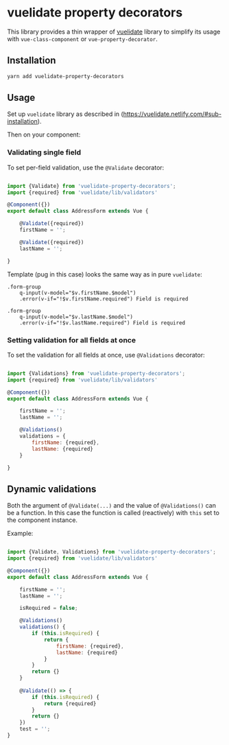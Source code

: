 # vuelidate property decorators

This library provides a thin wrapper of 
[vuelidate](https://vuelidate.netlify.com/) 
library to simplify its usage with `vue-class-component`
or `vue-property-decorator`.

## Installation

```bash
yarn add vuelidate-property-decorators
```

## Usage

Set up `vuelidate` library as described in (https://vuelidate.netlify.com/#sub-installation).

Then on your component:

### Validating single field

To set per-field validation, use the `@Validate` decorator:

```javascript

import {Validate} from 'vuelidate-property-decorators';
import {required} from 'vuelidate/lib/validators'

@Component({})
export default class AddressForm extends Vue {

    @Validate({required})
    firstName = '';

    @Validate({required})
    lastName = '';

}

```

Template (pug in this case) looks the same way as in pure `vuelidate`:

```pug
.form-group
    q-input(v-model="$v.firstName.$model")
    .error(v-if="!$v.firstName.required") Field is required

.form-group
    q-input(v-model="$v.lastName.$model")
    .error(v-if="!$v.lastName.required") Field is required
```

### Setting validation for all fields at once

To set the validation for all fields at once, use `@Validations` decorator:


```javascript

import {Validations} from 'vuelidate-property-decorators';
import {required} from 'vuelidate/lib/validators'

@Component({})
export default class AddressForm extends Vue {

    firstName = '';
    lastName = '';

    @Validations()
    validations = {
        firstName: {required},
        lastName: {required}
    }

}

```

## Dynamic validations

Both the argument of `@Validate(...)` and the value of `@Validations()`
can be a function. In this case the function is called (reactively)
with `this` set to the component instance.

Example:

```javascript

import {Validate, Validations} from 'vuelidate-property-decorators';
import {required} from 'vuelidate/lib/validators'

@Component({})
export default class AddressForm extends Vue {

    firstName = '';
    lastName = '';

    isRequired = false;

    @Validations()
    validations() {
        if (this.isRequired) {
            return {
                firstName: {required},
                lastName: {required}
            }
        }
        return {}
    }
    
    @Validate(() => {
        if (this.isRequired) {
            return {required}
        }
        return {}
    })
    test = '';
}

```
